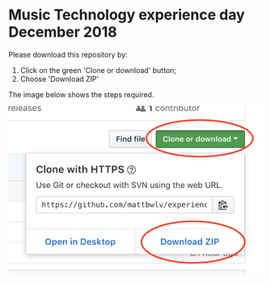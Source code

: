 # Music Technology experience day December 2018

Please download this repository by:

1. Click on the green 'Clone or download' button;
2. Choose 'Download ZIP'

The image below shows the steps required.

![](Slides/images/download.png)
